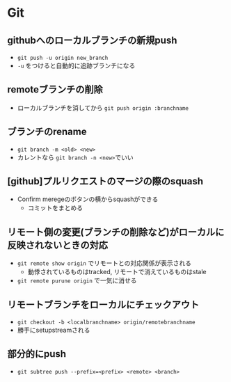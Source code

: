 # Git

## githubへのローカルブランチの新規push

* `git push -u origin new_branch`
* `-u` をつけると自動的に追跡ブランチになる

## remoteブランチの削除

* ローカルブランチを消してから `git push origin :branchname`

## ブランチのrename

* `git branch -m <old> <new>`
* カレントなら `git branch -n <new>`でいい

## [github]プルリクエストのマージの際のsquash

* Confirm meregeのボタンの横からsquashができる
  * コミットをまとめる

## リモート側の変更(ブランチの削除など)がローカルに反映されないときの対応

* `git remote show origin` でリモートとの対応関係が表示される
  * 動悸されているものはtracked, リモートで消えているものはstale
* `git remote purune origin` で一気に消せる

## リモートブランチをローカルにチェックアウト

* `git checkout -b <localbranchname> origin/remotebranchname`
* 勝手にsetupstreamされる

## 部分的にpush

* `git subtree push --prefix=<prefix> <remote> <branch>`